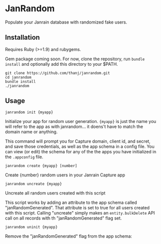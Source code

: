 JanRandom
=========

Populate your Janrain database with randomized fake users.


## Installation

Requires Ruby (>=1.9) and rubygems.

Gem package coming soon. For now, clone the repository, run `bundle install`
and optionally add this directory to your $PATH.

    git clone https://github.com/thanj/janrandom.git
    cd janrandom
    bundle install
    ./janrandom


## Usage

    janrandom init {myapp}

Initialize your app for random user generation. `{myapp}` is just the name
you will refer to the app as with janrandom... it doens't have to match the
domain name or anything.

This command will prompt you for Capture domain, client id, and secret,
and save those credentials, as well as the app schema in a config file. You can
view (or edit) the schema for any of the the apps you have initialized in the
`.appconfig` file.

    janrandom create {myapp} [number]

Create {number} random users in your Janrain Capture app

    janrandom uncreate {myapp}

Uncreate all random users created with this script

This script works by adding an attribute to the app schema called
"janRandomGenerated". That attribute is set to true for all users created with
this script. Calling "uncreate" simply makes an `entity.bulkDelete` API call on
all records with th "janRandomGenerated" flag set.

    janrandom uninit {myapp}

Remove the "janRandomGenerated" flag from the app schema:


